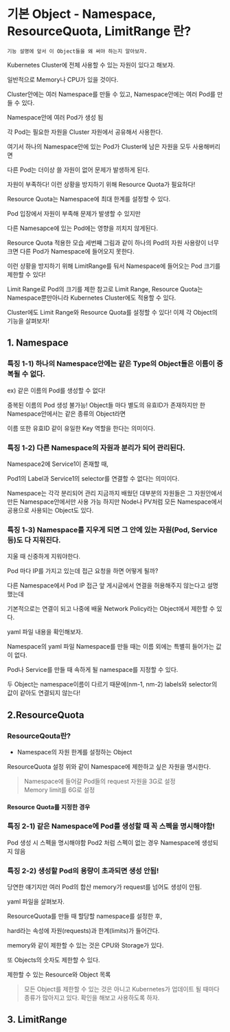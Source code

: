 # 기본 Object - Namespace, ResourceQuota, LimitRange 란?


`기능 설명에 앞서 이 Object들을 왜 써야 하는지 알아보자.`


Kubernetes Cluster에 전체 사용할 수 있는 자원이 있다고 해보자.

일반적으로 Memory나 CPU가 있을 것이다.

Cluster안에는 여러 Namespace를 만들 수 있고, Namespace안에는 여러 Pod를 만들 수 있다.


Namespace안에 여러 Pod가 생성 됨 


각 Pod는 필요한 자원을 Cluster 자원에서 공유해서 사용한다.


여기서 하나의 Namespace안에 있는 Pod가 Cluster에 남은 자원을 모두 사용해버리면

다른 Pod는 더이상 쓸 자원이 없어 문제가 발생하게 된다.


자원이 부족하다!
이런 상황을 방지하기 위해 Resource Quota가 필요하다!



Resource Quota는 Namespace에 최대 한계를 설정할 수 있다.

Pod 입장에서 자원이 부족해 문제가 발생할 수 있지만

다른 Namesapce에 있는 Pod에는 영향을 끼치지 않게된다.


Resource Quota 적용한 모습
세번째 그림과 같이 하나의 Pod의 자원 사용량이 너무 크면 다른 Pod가 Namespace에 들어오지 못한다.

이런 상황을 방지하기 위해 LimitRange를 둬서 Namespace에 들어오는 Pod 크기를 제한할 수 있다!


Limit Range로 Pod의 크기를 제한
참고로 Limit Range, Resource Quota는 Namespace뿐만아니라 Kubernetes Cluster에도 적용할 수 있다.


Cluster에도 Limit Range와 Resource Quota를 설정할 수 있다!
이제 각 Object의 기능을 살펴보자!



## 1. Namespace
### 특징 1-1) 하나의 Namespace안에는 같은 Type의 Object들은 이름이 중복될 수 없다.



ex) 같은 이름의 Pod를 생성할 수 없다!


중복된 이름의 Pod 생성 불가능!
Object들 마다 별도의 유효ID가 존재하지만 한 Namespace안에서는 같은 종류의 Object라면

이름 또한 유효ID 같이 유일한 Key 역할을 한다는 의미이다.



### 특징 1-2) 다른 Namespace의 자원과 분리가 되어 관리된다.



Namespace2에 Service1이 존재할 때,

Pod1의 Label과 Service1의 selector를 연결할 수 없다는 의미이다.


Namespace는 각각 분리되어 관리
지금까지 배웠던 대부분의 자원들은 그 자원안에서 만든 Namespace안에서만 사용 가능
하지만 Node나 PV처럼 모든 Namespace에서 공용으로 사용되는 Object도 있다.




### 특징 1-3) Namespace를 지우게 되면 그 안에 있는 자원(Pod, Service 등)도 다 지워진다.



지울 때 신중하게 지워야한다.



Pod 마다 IP를 가지고 있는데 접근 요청을 하면 어떻게 될까?

다른 Namespace에서 Pod IP 접근
앞 게시글에서 연결을 허용해주지 않는다고 설명했는데

기본적으로는 연결이 되고 나중에 배울 Network Policy라는 Object에서 제한할 수 있다.



yaml 파일 내용을 확인해보자.


Namespace의 yaml 파일
Namespace를 만들 때는 이름 외에는 특별히 들어가는 값이 없다.

Pod나 Service를 만들 때 속하게 될 namespace를 지정할 수 있다.

두 Object는 namespace이름이 다르기 때문에(nm-1, nm-2) labels와 selector의 값이 같아도 연결되지 않는다!


## 2.ResourceQuota
### ResourceQouta란?

 - Namespace의 자원 한계를 설정하는 Object


ResourceQuota 설정
위와 같이 Namespace에 제한하고 싶은 자원을 명시한다.

> Namespace에 들어갈 Pod들의 request 자원을 3G로 설정  
> Memory limit를 6G로 설정  

#### Resource Quota를 지정한 경우

### 특징 2-1) 같은 Namespace에 Pod를 생성할 때 꼭 스펙을 명시해야함!


Pod 생성 시 스펙을 명시해야함
Pod2 처럼 스펙이 없는 경우 Namespace에 생성되지 않음



### 특징 2-2) 생성할 Pod의 용량이 초과되면 생성 안됨!


당연한 얘기지만 여러 Pod의 합산 memory가 request를 넘어도 생성이 안됨.



yaml 파일을 살펴보자.




ResourceQuota를 만들 때 할당할 namespace를 설정한 후,

hard라는 속성에 자원(requests)과 한계(limits)가 들어간다.



memory와 같이 제한할 수 있는 것은 CPU와 Storage가 있다.

또 Objects의 숫자도 제한할 수 있다.


제한할 수 있는 Resource와 Object 목록

> 모든 Object를 제한할 수 있는 것은 아니고 Kubernetes가 업데이트 될 때마다  
> 종류가 많아지고 있다. 확인을 해보고 사용하도록 하자.  


## 3. LimitRange
